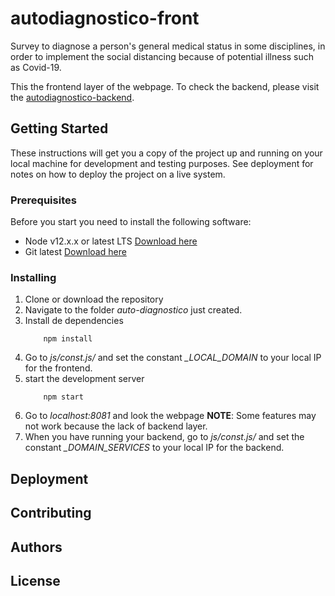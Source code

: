# autodiagnostico-front

Survey to diagnose a person's general medical status in some disciplines, in order to implement the social distancing because of potential illness such as Covid-19. 

This the frontend layer of the webpage. To check the backend, please visit the [autodiagnostico-backend](https://github.com/beltranfernanda/autodiagnostico).


## Getting Started

These instructions will get you a copy of the project up and running on your local machine for development and testing purposes. See deployment for notes on how to deploy the project on a live system.

### Prerequisites

Before you start you need to install the following software:

* Node v12.x.x or latest LTS [Download here](https://nodejs.org/es/download/)
* Git latest [Download here](https://git-scm.com/downloads)


### Installing
1. Clone or download the repository
2. Navigate to the folder *auto-diagnostico* just created.
3. Install de dependencies
	```
		npm install
	```
4. Go to *js/const.js/* and set the constant *_LOCAL_DOMAIN* to your local IP for the frontend.
5. start the development server
	```
		npm start
	```
6. Go to *localhost:8081* and look the webpage
	**NOTE**: Some features may not work because the lack of backend layer.
7. When you have running your backend, go to *js/const.js/* and set the constant *_DOMAIN_SERVICES* to your local IP for the backend.


## Deployment

## Contributing

## Authors

## License